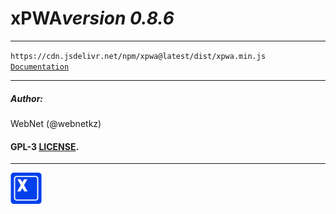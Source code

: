 <h1 style="display: flex; align-items: center;">
    xPWA 
    <i>version 0.8.6</i>
</h1>
<hr>
<code>https://cdn.jsdelivr.net/npm/xpwa@latest/dist/xpwa.min.js</code>
<br>
<code><a href="https://xpwa.webnet.kz">Documentation</a></code>
<hr>
<h5>Author:</h5>
<p>WebNet (@webnetkz)</p>
<h4>GPL-3 <a href="LICENSE">LICENSE</a>.</h4>
<hr>
<img src="./logo.png" width="50px;" style="width: 50px;">



